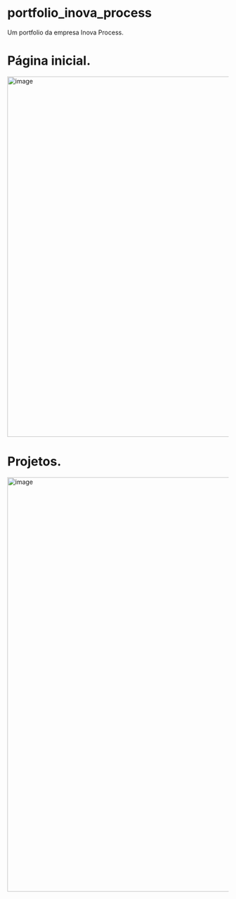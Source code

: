 # portfolio_inova_process
Um portfolio da empresa Inova Process.
# Página inicial.
<img width="513" height="821" alt="image" src="https://github.com/user-attachments/assets/1800dceb-f028-450e-b0d8-6409647225ef" />

# Projetos.
<img width="673" height="944" alt="image" src="https://github.com/user-attachments/assets/c1098f5c-ec6e-4b21-b06d-617586decd0b" />




